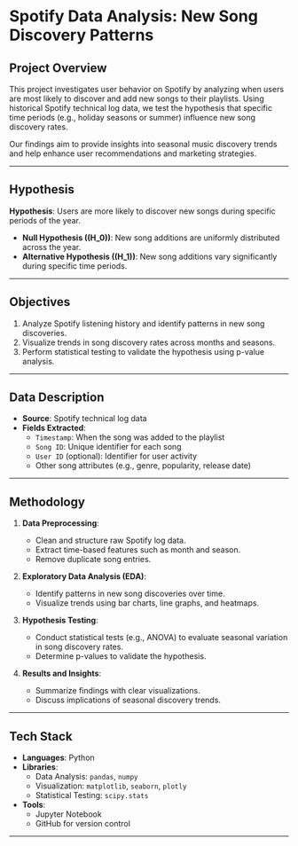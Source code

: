 # Spotify Data Analysis: New Song Discovery Patterns

## Project Overview
This project investigates user behavior on Spotify by analyzing when users are most likely to discover and add new songs to their playlists. Using historical Spotify technical log data, we test the hypothesis that specific time periods (e.g., holiday seasons or summer) influence new song discovery rates. 

Our findings aim to provide insights into seasonal music discovery trends and help enhance user recommendations and marketing strategies.

---

## Hypothesis
**Hypothesis**: Users are more likely to discover new songs during specific periods of the year.

- **Null Hypothesis (\(H_0\))**: New song additions are uniformly distributed across the year.
- **Alternative Hypothesis (\(H_1\))**: New song additions vary significantly during specific time periods.

---

## Objectives
1. Analyze Spotify listening history and identify patterns in new song discoveries.
2. Visualize trends in song discovery rates across months and seasons.
3. Perform statistical testing to validate the hypothesis using p-value analysis.

---

## Data Description
- **Source**: Spotify technical log data
- **Fields Extracted**:
  - `Timestamp`: When the song was added to the playlist
  - `Song ID`: Unique identifier for each song
  - `User ID` (optional): Identifier for user activity
  - Other song attributes (e.g., genre, popularity, release date)

---

## Methodology
1. **Data Preprocessing**:
   - Clean and structure raw Spotify log data.
   - Extract time-based features such as month and season.
   - Remove duplicate song entries.
   
2. **Exploratory Data Analysis (EDA)**:
   - Identify patterns in new song discoveries over time.
   - Visualize trends using bar charts, line graphs, and heatmaps.
   
3. **Hypothesis Testing**:
   - Conduct statistical tests (e.g., ANOVA) to evaluate seasonal variation in song discovery rates.
   - Determine p-values to validate the hypothesis.

4. **Results and Insights**:
   - Summarize findings with clear visualizations.
   - Discuss implications of seasonal discovery trends.

---

## Tech Stack
- **Languages**: Python
- **Libraries**:
  - Data Analysis: `pandas`, `numpy`
  - Visualization: `matplotlib`, `seaborn`, `plotly`
  - Statistical Testing: `scipy.stats`
- **Tools**:
  - Jupyter Notebook
  - GitHub for version control

---
